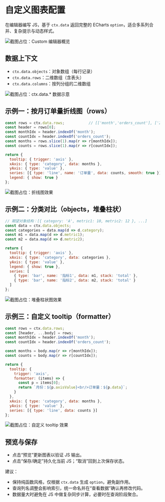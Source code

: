 # 自定义图表配置

在编辑器编写 JS，基于 `ctx.data` 返回完整的 ECharts `option`，适合多系列合并、复杂提示与动态样式。

![截图占位：Custom 编辑器概览](https://static-docs.nocobase.com/20251023232724.png)

## 数据上下文
- `ctx.data.objects`：对象数组（每行记录）
- `ctx.data.rows`：二维数组（含表头）
- `ctx.data.columns`：按列分组的二维数组

![截图占位：ctx.data.* 数据示意](https://static-docs.nocobase.com/20251023232724.png)

## 示例一：按月订单量折线图（rows）
```js
const rows = ctx.data.rows;           // [['month','orders_count'], ['2024-08', 123], ...]
const header = rows[0];
const monthIdx = header.indexOf('month');
const countIdx = header.indexOf('orders_count');
const months = rows.slice(1).map(r => r[monthIdx]);
const counts = rows.slice(1).map(r => r[countIdx]);

return {
  tooltip: { trigger: 'axis' },
  xAxis: { type: 'category', data: months },
  yAxis: { type: 'value' },
  series: [{ type: 'line', name: '订单量', data: counts, smooth: true }],
  legend: { show: true }
};
```

![截图占位：折线图效果](https://static-docs.nocobase.com/20251023232724.png)

## 示例二：分类对比（objects，堆叠柱状）
```js
// 期望对象结构：[{ category: 'A', metric1: 10, metric2: 12 }, ...]
const data = ctx.data.objects;
const categories = data.map(d => d.category);
const m1 = data.map(d => d.metric1);
const m2 = data.map(d => d.metric2);

return {
  tooltip: { trigger: 'axis' },
  xAxis: { type: 'category', data: categories },
  yAxis: { type: 'value' },
  legend: { show: true },
  series: [
    { type: 'bar', name: '指标1', data: m1, stack: 'total' },
    { type: 'bar', name: '指标2', data: m2, stack: 'total' }
  ]
};
```

![截图占位：堆叠柱状图效果](https://static-docs.nocobase.com/20251023232724.png)

## 示例三：自定义 tooltip（formatter）
```js
const rows = ctx.data.rows;
const [header, ...body] = rows;
const monthIdx = header.indexOf('month');
const countIdx = header.indexOf('orders_count');

const months = body.map(r => r[monthIdx]);
const counts = body.map(r => r[countIdx]);

return {
  tooltip: {
    trigger: 'axis',
    formatter: (items) => {
      const p = items[0];
      return `月份：${p.axisValue}<br/>订单量：${p.data}`;
    }
  },
  xAxis: { type: 'category', data: months },
  yAxis: { type: 'value' },
  series: [{ type: 'line', data: counts }]
};
```

![截图占位：自定义 tooltip 效果](https://static-docs.nocobase.com/20251023232724.png)

## 预览与保存
- 点击“预览”更新图表以验证 JS 输出。
- 点击“保存/确定”持久化当前 JS；“取消”回到上次保存状态。

建议：
- 保持纯函数风格，仅根据 `ctx.data` 生成 `option`，避免副作用。
- 查询列名调整会影响索引，统一命名并在“查看数据”确认再修改代码。
- 数据量大时避免在 JS 中做复杂同步计算，必要时在查询阶段聚合。
